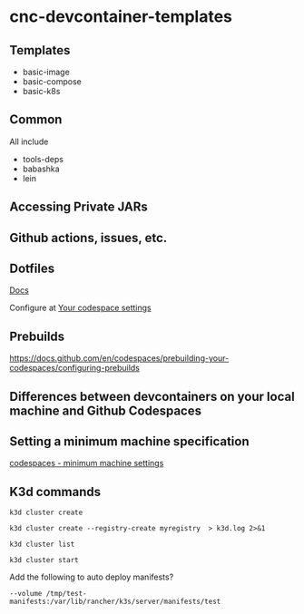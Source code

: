 # cnc-devcontainer-templates

## Templates

* basic-image
* basic-compose
* basic-k8s

## Common

All include

* tools-deps
* babashka
* lein

## Accessing Private JARs

## Github actions, issues, etc.

## Dotfiles

[Docs](https://docs.github.com/en/codespaces/customizing-your-codespace/personalizing-github-codespaces-for-your-account#dotfiles)

Configure at [Your codespace settings](https://github.com/settings/codespaces)

## Prebuilds

https://docs.github.com/en/codespaces/prebuilding-your-codespaces/configuring-prebuilds

## Differences between devcontainers on your local machine and Github Codespaces


## Setting a minimum machine specification

[codespaces - minimum machine settings](https://docs.github.com/en/enterprise-cloud@latest/codespaces/setting-up-your-project-for-codespaces/configuring-dev-containers/setting-a-minimum-specification-for-codespace-machines)

## K3d commands

    k3d cluster create

    k3d cluster create --registry-create myregistry  > k3d.log 2>&1

    k3d cluster list

    k3d cluster start

Add the following to auto deploy manifests?

    --volume /tmp/test-manifests:/var/lib/rancher/k3s/server/manifests/test